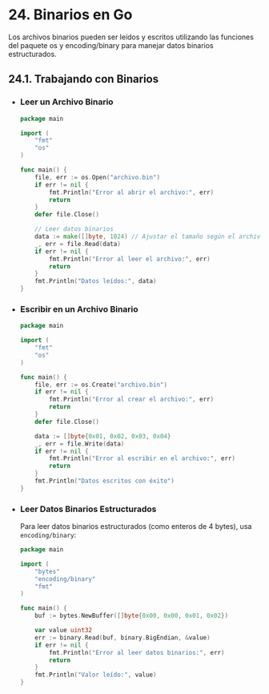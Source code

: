 # 24. Binarios en Go

Los archivos binarios pueden ser leídos y escritos utilizando las funciones del paquete os y encoding/binary para manejar datos binarios estructurados.

## 24.1. Trabajando con Binarios

- ### Leer un Archivo Binario

  ```go
  package main

  import (
      "fmt"
      "os"
  )

  func main() {
      file, err := os.Open("archivo.bin")
      if err != nil {
          fmt.Println("Error al abrir el archivo:", err)
          return
      }
      defer file.Close()

      // Leer datos binarios
      data := make([]byte, 1024) // Ajustar el tamaño según el archivo
      _, err = file.Read(data)
      if err != nil {
          fmt.Println("Error al leer el archivo:", err)
          return
      }
      fmt.Println("Datos leídos:", data)
  }

  ```

- ### Escribir en un Archivo Binario

  ```go
  package main

  import (
      "fmt"
      "os"
  )

  func main() {
      file, err := os.Create("archivo.bin")
      if err != nil {
          fmt.Println("Error al crear el archivo:", err)
          return
      }
      defer file.Close()

      data := []byte{0x01, 0x02, 0x03, 0x04}
      _, err = file.Write(data)
      if err != nil {
          fmt.Println("Error al escribir en el archivo:", err)
          return
      }
      fmt.Println("Datos escritos con éxito")
  }

  ```

- ### Leer Datos Binarios Estructurados

  Para leer datos binarios estructurados (como enteros de 4 bytes), usa `encoding/binary`:

  ```go
  package main

  import (
      "bytes"
      "encoding/binary"
      "fmt"
  )

  func main() {
      buf := bytes.NewBuffer([]byte{0x00, 0x00, 0x01, 0x02})

      var value uint32
      err := binary.Read(buf, binary.BigEndian, &value)
      if err != nil {
          fmt.Println("Error al leer datos binarios:", err)
          return
      }
      fmt.Println("Valor leído:", value)
  }

  ```
